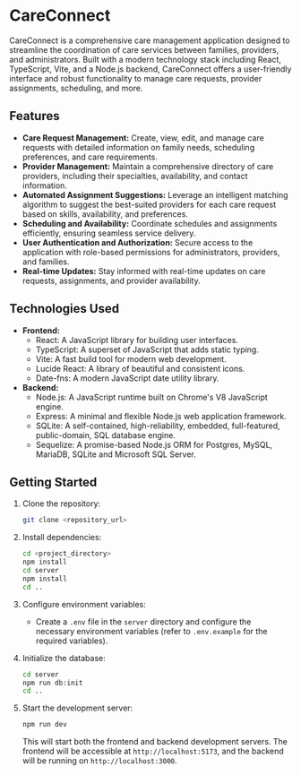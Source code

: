 # CareConnect

CareConnect is a comprehensive care management application designed to streamline the coordination of care services between families, providers, and administrators. Built with a modern technology stack including React, TypeScript, Vite, and a Node.js backend, CareConnect offers a user-friendly interface and robust functionality to manage care requests, provider assignments, scheduling, and more.

## Features

*   **Care Request Management:** Create, view, edit, and manage care requests with detailed information on family needs, scheduling preferences, and care requirements.
*   **Provider Management:** Maintain a comprehensive directory of care providers, including their specialties, availability, and contact information.
*   **Automated Assignment Suggestions:** Leverage an intelligent matching algorithm to suggest the best-suited providers for each care request based on skills, availability, and preferences.
*   **Scheduling and Availability:** Coordinate schedules and assignments efficiently, ensuring seamless service delivery.
*   **User Authentication and Authorization:** Secure access to the application with role-based permissions for administrators, providers, and families.
*   **Real-time Updates:** Stay informed with real-time updates on care requests, assignments, and provider availability.

## Technologies Used

*   **Frontend:**
    *   React: A JavaScript library for building user interfaces.
    *   TypeScript: A superset of JavaScript that adds static typing.
    *   Vite: A fast build tool for modern web development.
    *   Lucide React: A library of beautiful and consistent icons.
    *   Date-fns: A modern JavaScript date utility library.
*   **Backend:**
    *   Node.js: A JavaScript runtime built on Chrome's V8 JavaScript engine.
    *   Express: A minimal and flexible Node.js web application framework.
    *   SQLite: A self-contained, high-reliability, embedded, full-featured, public-domain, SQL database engine.
    *   Sequelize: A promise-based Node.js ORM for Postgres, MySQL, MariaDB, SQLite and Microsoft SQL Server.

## Getting Started

1.  Clone the repository:

    ```bash
    git clone <repository_url>
    ```
2.  Install dependencies:

    ```bash
    cd <project_directory>
    npm install
    cd server
    npm install
    cd ..
    ```
3.  Configure environment variables:

    *   Create a `.env` file in the `server` directory and configure the necessary environment variables (refer to `.env.example` for the required variables).
4.  Initialize the database:

    ```bash
    cd server
    npm run db:init
    cd ..
    ```
5.  Start the development server:

    ```bash
    npm run dev
    ```

    This will start both the frontend and backend development servers. The frontend will be accessible at `http://localhost:5173`, and the backend will be running on `http://localhost:3000`.




